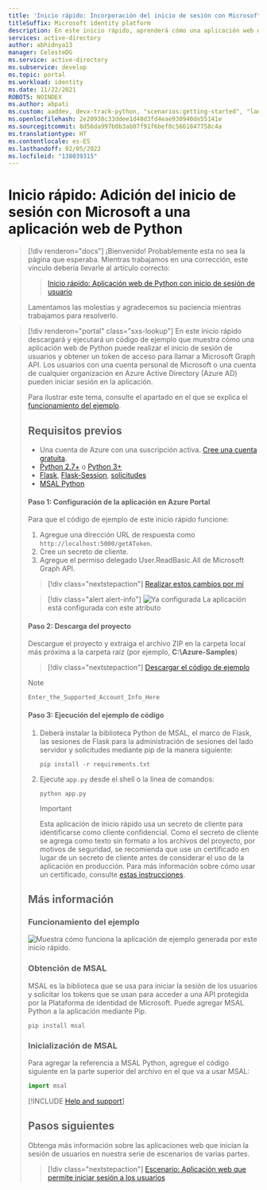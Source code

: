 ```yaml
---
title: 'Inicio rápido: Incorporación del inicio de sesión con Microsoft a una aplicación web de Python | Azure'
titleSuffix: Microsoft identity platform
description: En este inicio rápido, aprenderá cómo una aplicación web de Python puede iniciar la sesión de usuarios, obtener un token de acceso de la plataforma de identidad de Microsoft y llamar a Microsoft Graph API.
services: active-directory
author: abhidnya13
manager: CelesteDG
ms.service: active-directory
ms.subservice: develop
ms.topic: portal
ms.workload: identity
ms.date: 11/22/2021
ROBOTS: NOINDEX
ms.author: abpati
ms.custom: aaddev, devx-track-python, "scenarios:getting-started", "languages:Python", mode-api
ms.openlocfilehash: 2e20938c33ddee1d48d3fd4eae930940de55141e
ms.sourcegitcommit: 8d56da997b0b3ab07f91f6bef0c5661847758c4a
ms.translationtype: HT
ms.contentlocale: es-ES
ms.lasthandoff: 02/05/2022
ms.locfileid: "138039315"
---
```

# <a name="quickstart-add-sign-in-with-microsoft-to-a-python-web-app"></a>Inicio rápido: Adición del inicio de sesión con Microsoft a una aplicación web de Python


> [!div renderon="docs"]
> ¡Bienvenido! Probablemente esta no sea la página que esperaba. Mientras trabajamos en una corrección, este vínculo debería llevarle al artículo correcto:
>
> > [Inicio rápido: Aplicación web de Python con inicio de sesión de usuario](web-app-quickstart.md?pivots=devlang-python)
> 
> Lamentamos las molestias y agradecemos su paciencia mientras trabajamos para resolverlo.

> [!div renderon="portal" class="sxs-lookup"]
> En este inicio rápido descargará y ejecutará un código de ejemplo que muestra cómo una aplicación web de Python puede realizar el inicio de sesión de usuarios y obtener un token de acceso para llamar a Microsoft Graph API. Los usuarios con una cuenta personal de Microsoft o una cuenta de cualquier organización en Azure Active Directory (Azure AD) pueden iniciar sesión en la aplicación.
> 
> Para ilustrar este tema, consulte el apartado en el que se explica el [funcionamiento del ejemplo](#how-the-sample-works).
> 
> ## <a name="prerequisites"></a>Requisitos previos
> 
> - Una cuenta de Azure con una suscripción activa. [Cree una cuenta gratuita](https://azure.microsoft.com/free/?WT.mc_id=A261C142F).
> - [Python 2.7+](https://www.python.org/downloads/release/python-2713) o [Python 3+](https://www.python.org/downloads/release/python-364/)
> - [Flask](http://flask.pocoo.org/), [Flask-Session](https://pypi.org/project/Flask-Session/), [solicitudes](https://requests.kennethreitz.org/en/master/)
> - [MSAL Python](https://github.com/AzureAD/microsoft-authentication-library-for-python)
> 
> #### <a name="step-1-configure-your-application-in-azure-portal"></a>Paso 1: Configuración de la aplicación en Azure Portal
> 
> Para que el código de ejemplo de este inicio rápido funcione:
> 
> 1. Agregue una dirección URL de respuesta como `http://localhost:5000/getAToken`.
> 1. Cree un secreto de cliente.
> 1. Agregue el permiso delegado User.ReadBasic.All de Microsoft Graph API.
> 
> > [!div class="nextstepaction"]
> > [Realizar estos cambios por mí]()
> 
> > [!div class="alert alert-info"]
> > ![Ya configurada](./media/quickstart-v2-aspnet-webapp/green-check.png) La aplicación está configurada con este atributo
> 
> #### <a name="step-2-download-your-project"></a>Paso 2: Descarga del proyecto
> 
> Descargue el proyecto y extraiga el archivo ZIP en la carpeta local más próxima a la carpeta raíz (por ejemplo, **C:\Azure-Samples**)
> > [!div class="nextstepaction"]
> > [Descargar el código de ejemplo](https://github.com/Azure-Samples/ms-identity-python-webapp/archive/master.zip)
> 
> > [!NOTE]
> > `Enter_the_Supported_Account_Info_Here`
> 
> #### <a name="step-3-run-the-code-sample"></a>Paso 3: Ejecución del ejemplo de código
> 
> 1. Deberá instalar la biblioteca Python de MSAL, el marco de Flask, las sesiones de Flask para la administración de sesiones del lado servidor y solicitudes mediante pip de la manera siguiente:
> 
>     ```shell
>     pip install -r requirements.txt
>     ```
> 
> 2. Ejecute `app.py` desde el shell o la línea de comandos:
> 
>     ```shell
>     python app.py
>     ```
> 
>    > [!IMPORTANT]
>    > Esta aplicación de inicio rápido usa un secreto de cliente para identificarse como cliente confidencial. Como el secreto de cliente se agrega como texto sin formato a los archivos del proyecto, por motivos de seguridad, se recomienda que use un certificado en lugar de un secreto de cliente antes de considerar el uso de la aplicación en producción. Para más información sobre cómo usar un certificado, consulte [estas instrucciones](./active-directory-certificate-credentials.md).
> 
> ## <a name="more-information"></a>Más información
> 
> ### <a name="how-the-sample-works"></a>Funcionamiento del ejemplo
> ![Muestra cómo funciona la aplicación de ejemplo generada por este inicio rápido.](media/quickstart-v2-python-webapp/python-quickstart.svg)
> 
> ### <a name="getting-msal"></a>Obtención de MSAL
> MSAL es la biblioteca que se usa para iniciar la sesión de los usuarios y solicitar los tokens que se usan para acceder a una API protegida por la Plataforma de identidad de Microsoft.
> Puede agregar MSAL Python a la aplicación mediante Pip.
> 
> ```Shell
> pip install msal
> ```
> 
> ### <a name="msal-initialization"></a>Inicialización de MSAL
> Para agregar la referencia a MSAL Python, agregue el código siguiente en la parte superior del archivo en el que va a usar MSAL:
> 
> ```Python
> import msal
> ```
> 
> [!INCLUDE [Help and support](../../../includes/active-directory-develop-help-support-include.md)]
> 
> ## <a name="next-steps"></a>Pasos siguientes
> 
> Obtenga más información sobre las aplicaciones web que inician la sesión de usuarios en nuestra serie de escenarios de varias partes.
> 
> > [!div class="nextstepaction"]
> > [Escenario: Aplicación web que permite iniciar sesión a los usuarios](scenario-web-app-sign-user-overview.md)
